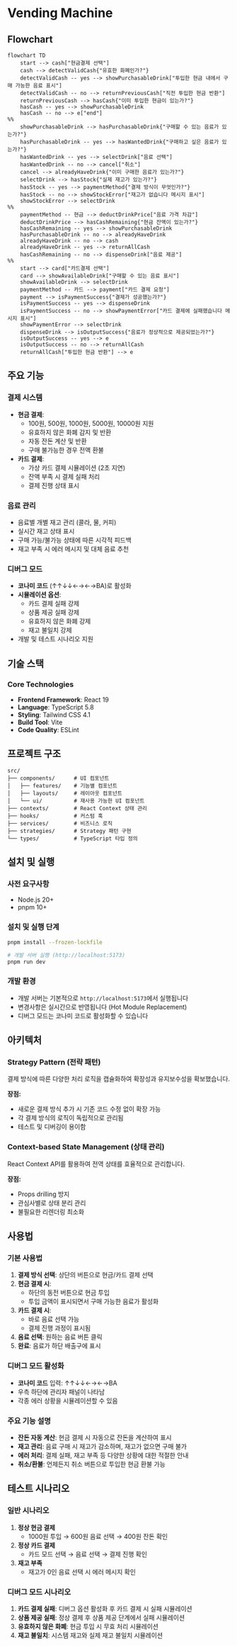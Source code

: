 # Vending Machine

## Flowchart

```mermaid
flowchart TD
    start --> cash["현금결제 선택"]
    cash --> detectValidCash{"유효한 화폐인가?"}
    detectValidCash -- yes --> showPurchasableDrink["투입한 현금 내에서 구매 가능한 음료 표시"]
    detectValidCash -- no --> returnPreviousCash["직전 투입한 현금 반환"]
    returnPreviousCash --> hasCash{"이미 투입한 현금이 있는가?"}
    hasCash -- yes --> showPurchasableDrink
    hasCash -- no --> e["end"]
%% 
    showPurchasableDrink --> hasPurchasableDrink{"구매할 수 있는 음료가 있는가?"}
    hasPurchasableDrink -- yes --> hasWantedDrink{"구매하고 싶은 음료가 있는가?"}
    hasWantedDrink -- yes --> selectDrink["음료 선택"]
    hasWantedDrink -- no --> cancel["취소"]
    cancel --> alreadyHaveDrink{"이미 구매한 음료가 있는가?"}
    selectDrink --> hasStock{"실제 재고가 있는가?"}
    hasStock -- yes --> paymentMethod{"결제 방식이 무엇인가?"}
    hasStock -- no --> showStockError["재고가 없습니다 메시지 표시"]
    showStockError --> selectDrink
%% 
    paymentMethod -- 현금 --> deductDrinkPrice["음료 가격 차감"]
    deductDrinkPrice --> hasCashRemaining{"현금 잔액이 있는가?"}
    hasCashRemaining -- yes --> showPurchasableDrink
    hasPurchasableDrink -- no --> alreadyHaveDrink
    alreadyHaveDrink -- no --> cash
    alreadyHaveDrink -- yes --> returnAllCash
    hasCashRemaining -- no --> dispenseDrink["음료 제공"]
%% 
    start --> card["카드결제 선택"]
    card --> showAvailableDrink["구매할 수 있는 음료 표시"]
    showAvailableDrink --> selectDrink
    paymentMethod -- 카드 --> payment["카드 결제 요청"]
    payment --> isPaymentSuccess{"결제가 성공했는가?"}
    isPaymentSuccess -- yes --> dispenseDrink
    isPaymentSuccess -- no --> showPaymentError["카드 결제에 실패했습니다 메시지 표시"]
    showPaymentError --> selectDrink
    dispenseDrink --> isOutputSuccess{"음료가 정상적으로 제공되었는가?"}
    isOutputSuccess -- yes --> e
    isOutputSuccess -- no --> returnAllCash
    returnAllCash["투입한 현금 반환"] --> e
```

## 주요 기능

### 결제 시스템

- **현금 결제**:
    - 100원, 500원, 1000원, 5000원, 10000원 지원
    - 유효하지 않은 화폐 감지 및 반환
    - 자동 잔돈 계산 및 반환
    - 구매 불가능한 경우 전액 환불
- **카드 결제**:
    - 가상 카드 결제 시뮬레이션 (2초 지연)
    - 잔액 부족 시 결제 실패 처리
    - 결제 진행 상태 표시

### 음료 관리

- 음료별 개별 재고 관리 (콜라, 물, 커피)
- 실시간 재고 상태 표시
- 구매 가능/불가능 상태에 따른 시각적 피드백
- 재고 부족 시 에러 메시지 및 대체 음료 추천

### 디버그 모드

- **코나미 코드** (↑↑↓↓←→←→BA)로 활성화
- **시뮬레이션 옵션**:
    - 카드 결제 실패 강제
    - 상품 제공 실패 강제
    - 유효하지 않은 화폐 강제
    - 재고 불일치 강제
- 개발 및 테스트 시나리오 지원

## 기술 스택

### Core Technologies

- **Frontend Framework**: React 19
- **Language**: TypeScript 5.8
- **Styling**: Tailwind CSS 4.1
- **Build Tool**: Vite
- **Code Quality**: ESLint

## 프로젝트 구조

```
src/
├── components/      # UI 컴포넌트
│   ├── features/    # 기능별 컴포넌트
│   ├── layouts/     # 레이아웃 컴포넌트
│   └── ui/          # 재사용 가능한 UI 컴포넌트
├── contexts/        # React Context 상태 관리
├── hooks/           # 커스텀 훅
├── services/        # 비즈니스 로직
├── strategies/      # Strategy 패턴 구현
└── types/           # TypeScript 타입 정의
```

## 설치 및 실행

### 사전 요구사항

- Node.js 20+
- pnpm 10+

### 설치 및 실행 단계

```bash
pnpm install --frozen-lockfile

# 개발 서버 실행 (http://localhost:5173)
pnpm run dev
```

### 개발 환경

- 개발 서버는 기본적으로 `http://localhost:5173`에서 실행됩니다
- 변경사항은 실시간으로 반영됩니다 (Hot Module Replacement)
- 디버그 모드는 코나미 코드로 활성화할 수 있습니다

## 아키텍처

### Strategy Pattern (전략 패턴)

결제 방식에 따른 다양한 처리 로직을 캡슐화하여 확장성과 유지보수성을 확보했습니다.

**장점:**

- 새로운 결제 방식 추가 시 기존 코드 수정 없이 확장 가능
- 각 결제 방식의 로직이 독립적으로 관리됨
- 테스트 및 디버깅이 용이함

### Context-based State Management (상태 관리)

React Context API를 활용하여 전역 상태를 효율적으로 관리합니다.

**장점:**

- Props drilling 방지
- 관심사별로 상태 분리 관리
- 불필요한 리렌더링 최소화

## 사용법

### 기본 사용법

1. **결제 방식 선택**: 상단의 버튼으로 현금/카드 결제 선택
2. **현금 결제 시**:
    - 하단의 동전 버튼으로 현금 투입
    - 투입 금액이 표시되면서 구매 가능한 음료가 활성화
3. **카드 결제 시**:
    - 바로 음료 선택 가능
    - 결제 진행 과정이 표시됨
4. **음료 선택**: 원하는 음료 버튼 클릭
5. **완료**: 음료가 하단 배출구에 표시

### 디버그 모드 활성화

- **코나미 코드** 입력: ↑↑↓↓←→←→BA
- 우측 하단에 관리자 패널이 나타남
- 각종 에러 상황을 시뮬레이션할 수 있음

### 주요 기능 설명

- **잔돈 자동 계산**: 현금 결제 시 자동으로 잔돈을 계산하여 표시
- **재고 관리**: 음료 구매 시 재고가 감소하며, 재고가 없으면 구매 불가
- **에러 처리**: 결제 실패, 재고 부족 등 다양한 상황에 대한 적절한 안내
- **취소/환불**: 언제든지 취소 버튼으로 투입한 현금 환불 가능

## 테스트 시나리오

### 일반 시나리오

1. **정상 현금 결제**
    - 1000원 투입 → 600원 음료 선택 → 400원 잔돈 확인
2. **정상 카드 결제**
    - 카드 모드 선택 → 음료 선택 → 결제 진행 확인
3. **재고 부족**
    - 재고가 0인 음료 선택 시 에러 메시지 확인

### 디버그 모드 시나리오

1. **카드 결제 실패**: 디버그 옵션 활성화 후 카드 결제 시 실패 시뮬레이션
2. **상품 제공 실패**: 정상 결제 후 상품 제공 단계에서 실패 시뮬레이션
3. **유효하지 않은 화폐**: 현금 투입 시 무효 처리 시뮬레이션
4. **재고 불일치**: 시스템 재고와 실제 재고 불일치 시뮬레이션
